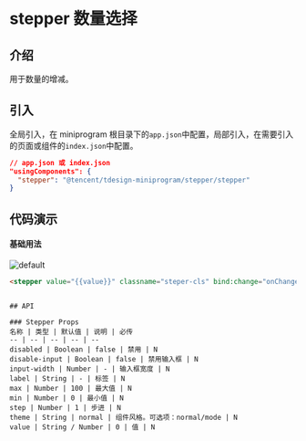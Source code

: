 # stepper 数量选择

## 介绍

用于数量的增减。

## 引入

全局引入，在 miniprogram 根目录下的`app.json`中配置，局部引入，在需要引入的页面或组件的`index.json`中配置。

```json
// app.json 或 index.json
"usingComponents": {
  "stepper": "@tencent/tdesign-miniprogram/stepper/stepper"
}
```

## 代码演示

#### 基础用法

![default](./readme-assests/3.png)

```html
<stepper value="{{value}}" classname="steper-cls" bind:change="onChange"></stepper>
```

```

## API

### Stepper Props
名称 | 类型 | 默认值 | 说明 | 必传
-- | -- | -- | -- | --
disabled | Boolean | false | 禁用 | N
disable-input | Boolean | false | 禁用输入框 | N
input-width | Number | - | 输入框宽度 | N
label | String | - | 标签 | N
max | Number | 100 | 最大值 | N
min | Number | 0 | 最小值 | N
step | Number | 1 | 步进 | N
theme | String | normal | 组件风格。可选项：normal/mode | N
value | String / Number | 0 | 值 | N
```
